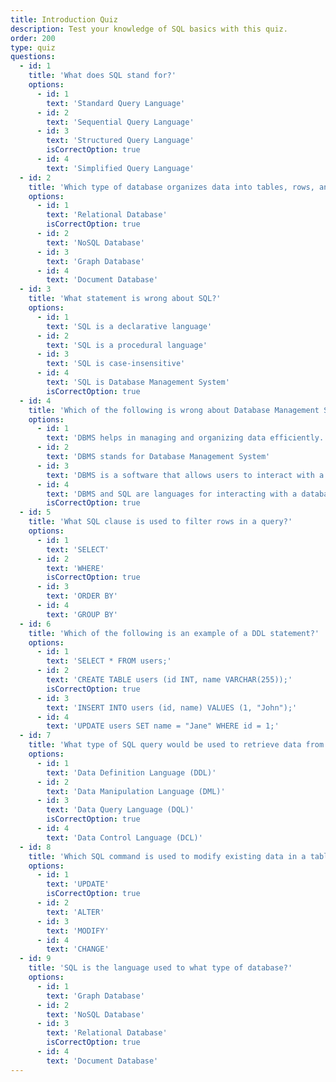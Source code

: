 ```yaml
---
title: Introduction Quiz
description: Test your knowledge of SQL basics with this quiz.
order: 200
type: quiz
questions:
  - id: 1
    title: 'What does SQL stand for?'
    options:
      - id: 1
        text: 'Standard Query Language'
      - id: 2
        text: 'Sequential Query Language'
      - id: 3
        text: 'Structured Query Language'
        isCorrectOption: true
      - id: 4
        text: 'Simplified Query Language'
  - id: 2
    title: 'Which type of database organizes data into tables, rows, and columns?'
    options:
      - id: 1
        text: 'Relational Database'
        isCorrectOption: true
      - id: 2
        text: 'NoSQL Database'
      - id: 3
        text: 'Graph Database'
      - id: 4
        text: 'Document Database'
  - id: 3
    title: 'What statement is wrong about SQL?'
    options:
      - id: 1
        text: 'SQL is a declarative language'
      - id: 2
        text: 'SQL is a procedural language'
      - id: 3
        text: 'SQL is case-insensitive'
      - id: 4
        text: 'SQL is Database Management System'
        isCorrectOption: true
  - id: 4
    title: 'Which of the following is wrong about Database Management System?'
    options:
      - id: 1
        text: 'DBMS helps in managing and organizing data efficiently.'
      - id: 2
        text: 'DBMS stands for Database Management System'
      - id: 3
        text: 'DBMS is a software that allows users to interact with a database'
      - id: 4
        text: 'DBMS and SQL are languages for interacting with a database'
        isCorrectOption: true
  - id: 5
    title: 'What SQL clause is used to filter rows in a query?'
    options:
      - id: 1
        text: 'SELECT'
      - id: 2
        text: 'WHERE'
        isCorrectOption: true
      - id: 3
        text: 'ORDER BY'
      - id: 4
        text: 'GROUP BY'
  - id: 6
    title: 'Which of the following is an example of a DDL statement?'
    options:
      - id: 1
        text: 'SELECT * FROM users;'
      - id: 2
        text: 'CREATE TABLE users (id INT, name VARCHAR(255));'
        isCorrectOption: true
      - id: 3
        text: 'INSERT INTO users (id, name) VALUES (1, "John");'
      - id: 4
        text: 'UPDATE users SET name = "Jane" WHERE id = 1;'
  - id: 7
    title: 'What type of SQL query would be used to retrieve data from a database?'
    options:
      - id: 1
        text: 'Data Definition Language (DDL)'
      - id: 2
        text: 'Data Manipulation Language (DML)'
      - id: 3
        text: 'Data Query Language (DQL)'
        isCorrectOption: true
      - id: 4
        text: 'Data Control Language (DCL)'
  - id: 8
    title: 'Which SQL command is used to modify existing data in a table?'
    options:
      - id: 1
        text: 'UPDATE'
        isCorrectOption: true
      - id: 2
        text: 'ALTER'
      - id: 3
        text: 'MODIFY'
      - id: 4
        text: 'CHANGE'
  - id: 9
    title: 'SQL is the language used to what type of database?'
    options:
      - id: 1
        text: 'Graph Database'
      - id: 2
        text: 'NoSQL Database'
      - id: 3
        text: 'Relational Database'
        isCorrectOption: true
      - id: 4
        text: 'Document Database'
---
```

